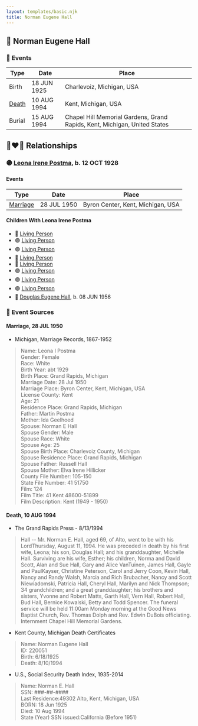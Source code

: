 ```yaml
---
layout: templates/basic.njk
title: Norman Eugene Hall
---
```

## 🔵 Norman Eugene Hall

### 📆 Events

Type | Date | Place
------ | ------ | ------
Birth | 18 JUN 1925 | Charlevoiz, Michigan, USA
[Death](#event-ba63d2e0-1bdb-474d-a327-101d7414149e) | 10 AUG 1994 | Kent, Michigan, USA
Burial | 15 AUG 1994 | Chapel Hill Memorial Gardens, Grand Rapids, Kent, Michigan, United States

## 👩‍❤️‍👨 Relationships

### 🟣 [Leona Irene Postma](/people/9/94687680), b. 12 OCT 1928

#### Events

Type | Date | Place
------ | ------ | ------
[Marriage](#event-dd21e02f-64a6-465c-b9d7-3762488b0b90) | 28 JUL 1950 | Byron Center, Kent, Michigan, USA
#### Children With Leona Irene Postma
* 🔵 [Living Person](/people/4/43722245)
* 🟣 [Living Person](/people/2/22163356)
* 🟣 [Living Person](/people/7/79976512)
* 🔵 [Living Person](/people/6/64346114)
* 🔵 [Living Person](/people/1/11849400)
* 🟣 [Living Person](/people/4/48284515)
* 🟣 [Living Person](/people/5/59893848)
* 🟣 [Living Person](/people/2/22592836)
* 🔵 [Douglas Eugene Hall](/people/7/70699507), b. 08 JUN 1956
### 📰 Event Sources

#### <a id="event-dd21e02f-64a6-465c-b9d7-3762488b0b90"></a> Marriage, 28 JUL 1950
* Michigan, Marriage Records, 1867-1952
>   
  > Name: Leona I Postma  
  > Gender: Female  
  > Race: White  
  > Birth Year: abt 1929  
  > Birth Place: Grand Rapids, Michigan  
  > Marriage Date: 28 Jul 1950  
  > Marriage Place: Byron Center, Kent, Michigan, USA  
  > License County: Kent  
  > Age: 21  
  > Residence Place: Grand Rapids, Michigan  
  > Father: Martin Postma  
  > Mother: Ida Geelhoed  
  > Spouse: Norman E Hall  
  > Spouse Gender: Male  
  > Spouse Race: White  
  > Spouse Age: 25  
  > Spouse Birth Place: Charlevoiz County, Michigan  
  > Spouse Residence Place: Grand Rapids, Michigan  
  > Spouse Father: Russell Hall  
  > Spouse Mother: Elva Irene Hillicker  
  > County File Number: 105-150  
  > State File Number: 41 51750  
  > Film: 124  
  > Film Title: 41 Kent 48600-51899  
  > Film Description: Kent (1949 - 1950)

#### <a id="event-ba63d2e0-1bdb-474d-a327-101d7414149e"></a> Death, 10 AUG 1994
* The Grand Rapids Press  - 8/13/1994
>   
  > Hall -- Mr. Norman E. Hall, aged 69, of Alto, went to be with his LordThursday, August 11, 1994. He was preceded in death by his first wife, Leona; his son, Douglas Hall; and his granddaughter, Michelle Hall. Surviving are his wife, Esther; his children, Norma and David Scott, Alan and Sue Hall, Gary and Alice VanTuinen, James Hall, Gayle and PaulKayser, Christine Peterson, Carol and Jerry Coon, Kevin Hall, Nancy and Randy Walsh, Marcia and Rich Brubacher, Nancy and Scott Niewiadomski, Patricia Hall, Cheryl Hall, Marilyn and Nick Thompson; 34 grandchildren; and a great granddaughter; his brothers and sisters, Yvonne and Robert Matts, Garth Hall, Vern Hall, Robert Hall, Bud Hall, Bernice Kowalski, Betty and Todd Spencer. The funeral service will be held 11:00am Monday morning at the Good News Baptist Church, Rev. Thomas Dolph and Rev. Edwin DuBois officiating. Internment Chapel Hill Memorial Gardens.
* Kent County, Michigan Death Certificates
>   
  > Name: Norman Eugene Hall  
  > ID: 220051  
  > Birth: 6/18/1925  
  > Death: 8/10/1994
* U.S., Social Security Death Index, 1935-2014
>   
  > Name: Norman E. Hall  
  > SSN: ###-##-####  
  > Last Residence:49302 Alto, Kent, Michigan, USA  
  > BORN: 18 Jun 1925  
  > Died: 10 Aug 1994  
  > State (Year) SSN issued:California (Before 1951)
